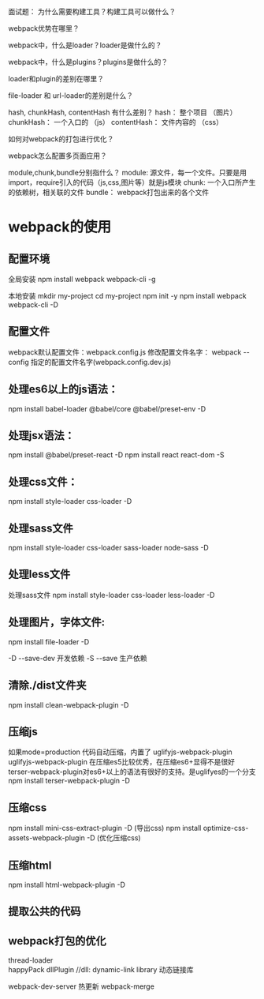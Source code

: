 面试题：
为什么需要构建工具？构建工具可以做什么？

webpack优势在哪里？

webpack中，什么是loader？loader是做什么的？

webpack中，什么是plugins？plugins是做什么的？

loader和plugin的差别在哪里？

file-loader 和 url-loader的差别是什么？

hash, chunkHash, contentHash 有什么差别？
hash： 整个项目 （图片）
chunkHash： 一个入口的 （js）
contentHash： 文件内容的  （css）

如何对webpack的打包进行优化？

webpack怎么配置多页面应用？


 module,chunk,bundle分别指什么？
 module: 源文件，每一个文件。只要是用import，require引入的代码（js,css,图片等）就是js模块
 chunk: 一个入口所产生的依赖树，相关联的文件
 bundle： webpack打包出来的各个文件


# webpack的使用
## 配置环境
全局安装
npm install webpack webpack-cli -g

本地安装
mkdir my-project
cd my-project
npm init -y
npm install webpack webpack-cli -D

## 配置文件
webpack默认配置文件：webpack.config.js
修改配置文件名字： webpack --config 指定的配置文件名字(webpack.config.dev.js)


## 处理es6以上的js语法：
npm install babel-loader @babel/core @babel/preset-env -D


## 处理jsx语法：
npm install @babel/preset-react -D
npm install react react-dom -S


## 处理css文件：
npm install style-loader css-loader -D

## 处理sass文件
npm install style-loader css-loader sass-loader node-sass -D

## 处理less文件
处理sass文件
npm install style-loader css-loader less-loader -D

## 处理图片，字体文件:
npm install file-loader -D


-D  --save-dev   开发依赖
-S  --save       生产依赖


## 清除./dist文件夹
npm install clean-webpack-plugin -D


## 压缩js
如果mode=production 代码自动压缩，内置了 uglifyjs-webpack-plugin
uglifyjs-webpack-plugin 在压缩es5比较优秀，在压缩es6+显得不是很好
terser-webpack-plugin对es6+以上的语法有很好的支持。是uglifyes的一个分支
npm install terser-webpack-plugin -D



## 压缩css
npm install mini-css-extract-plugin -D  (导出css)
npm install optimize-css-assets-webpack-plugin -D (优化压缩css)


## 压缩html
npm install html-webpack-plugin -D


## 提取公共的代码


## webpack打包的优化
thread-loader  
happyPack
dllPlugin
//dll: dynamic-link library 动态链接库



webpack-dev-server
热更新
webpack-merge


